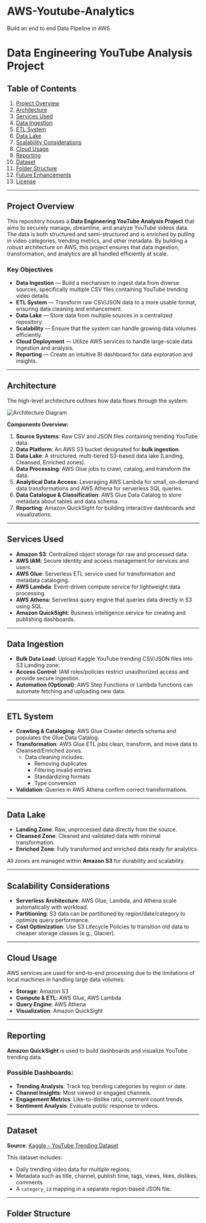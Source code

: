 # AWS-Youtube-Analytics
Build an end to end Data Pipeline in AWS
# Data Engineering YouTube Analysis Project

## Table of Contents
1. [Project Overview](#project-overview)  
2. [Architecture](#architecture)  
3. [Services Used](#services-used)  
4. [Data Ingestion](#data-ingestion)  
5. [ETL System](#etl-system)  
6. [Data Lake](#data-lake)  
7. [Scalability Considerations](#scalability-considerations)  
8. [Cloud Usage](#cloud-usage)  
9. [Reporting](#reporting)  
10. [Dataset](#dataset)  
11. [Folder Structure](#folder-structure)  
12. [Future Enhancements](#future-enhancements)  
13. [License](#license)  

---

## Project Overview

This repository houses a **Data Engineering YouTube Analysis Project** that aims to securely manage, streamline, and analyze YouTube videos data. The data is both structured and semi-structured and is enriched by pulling in video categories, trending metrics, and other metadata. By building a robust architecture on AWS, this project ensures that data ingestion, transformation, and analytics are all handled efficiently at scale.

### Key Objectives

- **Data Ingestion** — Build a mechanism to ingest data from diverse sources, specifically multiple CSV files containing YouTube trending video details.  
- **ETL System** — Transform raw CSV/JSON data to a more usable format, ensuring data cleaning and enhancement.  
- **Data Lake** — Store data from multiple sources in a centralized repository.  
- **Scalability** — Ensure that the system can handle growing data volumes efficiently.  
- **Cloud Deployment** — Utilize AWS services to handle large-scale data ingestion and analysis.  
- **Reporting** — Create an intuitive BI dashboard for data exploration and insights.  

---

## Architecture

The high-level architecture outlines how data flows through the system:

![Architecture Diagram](./diagrams/architecture.jpg)

**Components Overview:**

1. **Source Systems**: Raw CSV and JSON files containing trending YouTube data.  
2. **Data Platform**: An AWS S3 bucket designated for **bulk ingestion**.  
3. **Data Lake**: A structured, multi-tiered S3-based data lake (Landing, Cleansed, Enriched zones).  
4. **Data Processing**: AWS Glue jobs to crawl, catalog, and transform the data.  
5. **Analytical Data Access**: Leveraging AWS Lambda for small, on-demand data transformations and AWS Athena for serverless SQL queries.  
6. **Data Catalogue & Classification**: AWS Glue Data Catalog to store metadata about tables and data schema.  
7. **Reporting**: Amazon QuickSight for building interactive dashboards and visualizations.  

---

## Services Used

- **Amazon S3**: Centralized object storage for raw and processed data.  
- **AWS IAM**: Secure identity and access management for services and users.  
- **AWS Glue**: Serverless ETL service used for transformation and metadata cataloging.  
- **AWS Lambda**: Event-driven compute service for lightweight data processing.  
- **AWS Athena**: Serverless query engine that queries data directly in S3 using SQL.  
- **Amazon QuickSight**: Business intelligence service for creating and publishing dashboards.  

---

## Data Ingestion

- **Bulk Data Load**: Upload Kaggle YouTube trending CSV/JSON files into S3 Landing zone.  
- **Access Control**: IAM roles/policies restrict unauthorized access and provide secure ingestion.  
- **Automation (Optional)**: AWS Step Functions or Lambda functions can automate fetching and uploading new data.

---

## ETL System

- **Crawling & Cataloging**: AWS Glue Crawler detects schema and populates the Glue Data Catalog.  
- **Transformation**: AWS Glue ETL jobs clean, transform, and move data to Cleansed/Enriched zones.  
  - Data cleaning includes:
    - Removing duplicates  
    - Filtering invalid entries  
    - Standardizing formats  
    - Type conversion  
- **Validation**: Queries in AWS Athena confirm correct transformations.

---

## Data Lake

- **Landing Zone**: Raw, unprocessed data directly from the source.  
- **Cleansed Zone**: Cleaned and validated data with minimal transformation.  
- **Enriched Zone**: Fully transformed and enriched data ready for analytics.

All zones are managed within **Amazon S3** for durability and scalability.

---

## Scalability Considerations

- **Serverless Architecture**: AWS Glue, Lambda, and Athena scale automatically with workload.  
- **Partitioning**: S3 data can be partitioned by region/date/category to optimize query performance.  
- **Cost Optimization**: Use S3 Lifecycle Policies to transition old data to cheaper storage classes (e.g., Glacier).

---

## Cloud Usage

AWS services are used for end-to-end processing due to the limitations of local machines in handling large data volumes:

- **Storage**: Amazon S3  
- **Compute & ETL**: AWS Glue, AWS Lambda  
- **Query Engine**: AWS Athena  
- **Visualization**: Amazon QuickSight  

---

## Reporting

**Amazon QuickSight** is used to build dashboards and visualize YouTube trending data.

### Possible Dashboards:

- **Trending Analysis**: Track top trending categories by region or date.  
- **Channel Insights**: Most viewed or engaged channels.  
- **Engagement Metrics**: Like-to-dislike ratio, comment count trends.  
- **Sentiment Analysis**: Evaluate public response to videos.

---

## Dataset

**Source**: [Kaggle - YouTube Trending Dataset](https://www.kaggle.com/datasets/datasnaek/youtube-new)

This dataset includes:
- Daily trending video data for multiple regions.
- Metadata such as title, channel, publish time, tags, views, likes, dislikes, comments.
- A `category_id` mapping in a separate region-based JSON file.

---

## Folder Structure
